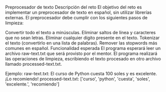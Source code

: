 Preprocesador de texto
Descripción del reto
El objetivo del reto es implementar un preprocesador de texto en español, sin utilizar librerías externas. El preprocesador debe cumplir con los siguientes pasos de limpieza:

Convertir todo el texto a minúsculas.
Eliminar saltos de línea y caracteres que no sean letras.
Eliminar cualquier dígito presente en el texto.
Tokenizar el texto (convertirlo en una lista de palabras).
Remover las stopwords más comunes en español.
Funcionalidad esperada
El programa esperará leer un archivo raw-text.txt que será provisto por el mentor. El programa realizará las operaciones de limpieza, escribiendo el texto procesado en otro archivo llamado processed-text.txt.

Ejemplo:
raw-text.txt: El curso de Python cuesta 100 soles y es excelente. ¡Lo recomiendo!
processed-text.txt: ['curso', 'python', 'cuesta', 'soles', 'excelente.', 'recomiendo']